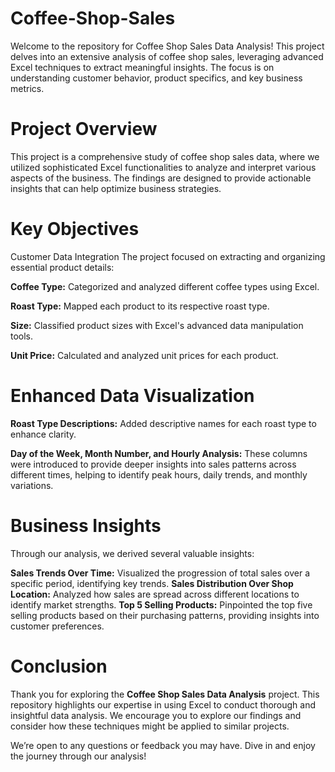 # Coffee-Shop-Sales

Welcome to the repository for Coffee Shop Sales Data Analysis! This project delves into an extensive analysis of coffee shop sales, leveraging advanced Excel techniques to extract meaningful insights. The focus is on understanding customer behavior, product specifics, and key business metrics.

# Project Overview

This project is a comprehensive study of coffee shop sales data, where we utilized sophisticated Excel functionalities to analyze and interpret various aspects of the business. The findings are designed to provide actionable insights that can help optimize business strategies.

# Key Objectives

Customer Data Integration
The project focused on extracting and organizing essential product details:

**Coffee Type:** Categorized and analyzed different coffee types using Excel.

**Roast Type:** Mapped each product to its respective roast type.

**Size:** Classified product sizes with Excel's advanced data manipulation tools.

**Unit Price:** Calculated and analyzed unit prices for each product.

# Enhanced Data Visualization

**Roast Type Descriptions:** Added descriptive names for each roast type to enhance clarity.

**Day of the Week, Month Number, and Hourly Analysis:** These columns were introduced to provide deeper insights into sales patterns across different times, helping to identify peak hours, daily trends, and monthly variations.

# Business Insights

Through our analysis, we derived several valuable insights:

**Sales Trends Over Time:** Visualized the progression of total sales over a specific period, identifying key trends.
**Sales Distribution Over Shop Location:** Analyzed how sales are spread across different locations to identify market strengths.
**Top 5 Selling Products:** Pinpointed the top five selling products based on their purchasing patterns, providing insights into customer preferences.

# Conclusion
Thank you for exploring the **Coffee Shop Sales Data Analysis** project. This repository highlights our expertise in using Excel to conduct thorough and insightful data analysis. We encourage you to explore our findings and consider how these techniques might be applied to similar projects.

We’re open to any questions or feedback you may have. Dive in and enjoy the journey through our analysis!
